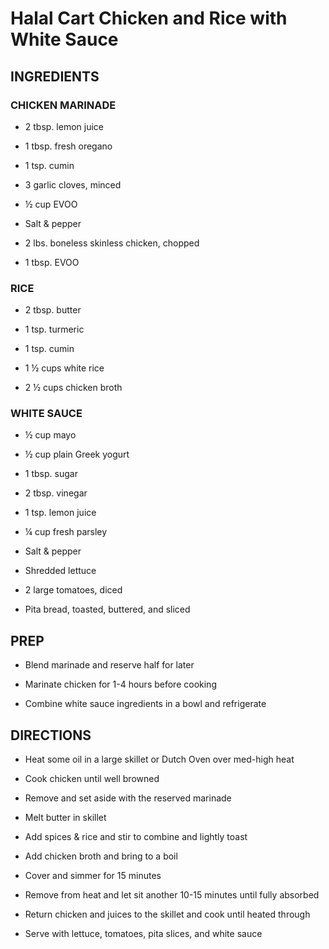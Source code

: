 # Halal Cart Chicken and Rice with White Sauce

## INGREDIENTS

### CHICKEN MARINADE

  - 2 tbsp. lemon juice

  - 1 tbsp. fresh oregano

  - 1 tsp. cumin

  - 3 garlic cloves, minced

  - ½ cup EVOO

  - Salt & pepper

- 2 lbs. boneless skinless chicken, chopped

- 1 tbsp. EVOO

### RICE

  - 2 tbsp. butter

  - 1 tsp. turmeric

  - 1 tsp. cumin

  - 1 ½ cups white rice

  - 2 ½ cups chicken broth

### WHITE SAUCE

  - ½ cup mayo

  - ½ cup plain Greek yogurt

  - 1 tbsp. sugar

  - 2 tbsp. vinegar

  - 1 tsp. lemon juice

  - ¼ cup fresh parsley

  - Salt & pepper

- Shredded lettuce

- 2 large tomatoes, diced

- Pita bread, toasted, buttered, and sliced

## PREP

- Blend marinade and reserve half for later

- Marinate chicken for 1-4 hours before cooking

- Combine white sauce ingredients in a bowl and refrigerate

## DIRECTIONS

- Heat some oil in a large skillet or Dutch Oven over med-high heat

- Cook chicken until well browned

- Remove and set aside with the reserved marinade

- Melt butter in skillet

- Add spices & rice and stir to combine and lightly toast

- Add chicken broth and bring to a boil

- Cover and simmer for 15 minutes

- Remove from heat and let sit another 10-15 minutes until fully
    absorbed

- Return chicken and juices to the skillet and cook until heated
    through

- Serve with lettuce, tomatoes, pita slices, and white sauce
